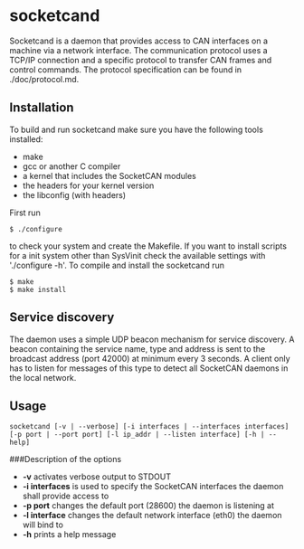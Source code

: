 socketcand
==========

Socketcand is a daemon that provides access to CAN interfaces on a machine via a network interface. The communication protocol uses a TCP/IP connection and a specific protocol to transfer CAN frames and control commands. The protocol specification can be found in ./doc/protocol.md.

Installation
------------

To build and run socketcand make sure you have the following tools installed:

* make
* gcc or another C compiler
* a kernel that includes the SocketCAN modules
* the headers for your kernel version
* the libconfig (with headers)

First run

    $ ./configure

to check your system and create the Makefile. If you want to install scripts for a init system other than SysVinit check the available settings with './configure -h'.
To compile and install the socketcand run

    $ make
    $ make install

Service discovery
-----------------

The daemon uses a simple UDP beacon mechanism for service discovery. A beacon containing the service name, type and address is sent to the broadcast address (port 42000) at minimum every 3 seconds. A client only has to listen for messages of this type to detect all SocketCAN daemons in the local network.

Usage
-----

    socketcand [-v | --verbose] [-i interfaces | --interfaces interfaces] [-p port | --port port] [-l ip_addr | --listen interface] [-h | --help]

###Description of the options
* **-v** activates verbose output to STDOUT
* **-i interfaces** is used to specify the SocketCAN interfaces the daemon shall provide access to
* **-p port** changes the default port (28600) the daemon is listening at
* **-l interface** changes the default network interface (eth0) the daemon will bind to
* **-h** prints a help message
